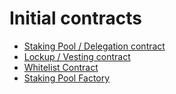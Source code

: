 # Initial contracts

- [Staking Pool / Delegation contract](./staking-pool/)
- [Lockup / Vesting contract](./lockup/)
- [Whitelist Contract](./whitelist/)
- [Staking Pool Factory](./staking-pool-factory/)
